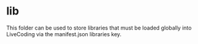 # lib

This folder can be used to store libraries that must be loaded globally into LiveCoding via the manifest.json libraries key.
